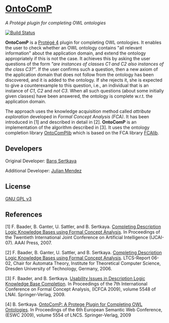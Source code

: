 # [OntoComP](http://julianmendez.github.io/ontocomp/)

*A Protégé plugin for completing OWL ontologies*

[![Build Status](https://travis-ci.org/julianmendez/ontocomp.png?branch=master)](https://travis-ci.org/julianmendez/ontocomp)


**OntoComP** is a [Protégé 4](http://protege.stanford.edu/) plugin for completing OWL ontologies. It enables the user to check whether an OWL ontology contains "all relevant information" about the application domain, and extend the ontology appropriately if this is not the case. It achieves this by asking the user questions of the form *"are instances of classes C1 and C2 also instances of the class C3?"*. If the user confirms such a question, then a new axiom of the application domain that does not follow from the ontology has been discovered, and it is added to the ontology. If she rejects it, she is expected to give a counterexample to this question, i.e., an individual that is an instance of *C1*, *C2* and *not C3*. When all such questions (about some initially given classes) have been answered, the ontology is complete w.r.t. the application domain.

The approach uses the knowledge acquisition method called *attribute exploration* developed in *Formal Concept Analysis (FCA)*. It has been introduced in [1] and described in detail in [2]. **OntoComP** is an implementation of the algorithm described in [3]. It uses the ontology completion library [OntoComPlib](http://github.com/julianmendez/ontocomplib/) which is based on the FCA library [FCAlib](http://github.com/julianmendez/fcalib/).


## Developers

Original Developer: [Barış Sertkaya](https://sites.google.com/site/sertkayabaris/)

Additional Developer: [Julian Mendez](http://lat.inf.tu-dresden.de/~mendez/)


## License

[GNU GPL v3](http://www.gnu.org/licenses/gpl-3.0.txt)


## References

[1] F. Baader, B. Ganter, U. Sattler, and B. Sertkaya. [Completing Description Logic Knowledge Bases using Formal Concept Analysis](http://lat.inf.tu-dresden.de/research/papers/2007/BGSS-IJCAI07.pdf). In Proceedings of the Twentieth International Joint Conference on Artificial Intelligence (IJCAI-07). AAAI Press, 2007.

[2] F. Baader, B. Ganter, U. Sattler, and B. Sertkaya. [Completing Description Logic Knowledge Bases using Formal Concept Analysis](http://lat.inf.tu-dresden.de/research/reports/2006/BGSS-LTCS-06-02.pdf). LTCS-Report 06-02, Chair for Automata Theory, Institute for Theoretical Computer Science, Dresden University of Technology, Germany, 2006.

[3] F. Baader, and B. Sertkaya. [Usability Issues in Description Logic Knowledge Base Completion](http://lat.inf.tu-dresden.de/research/papers/2009/BaSe09.pdf). In Proceedings of the 7th International Conference on Formal Concept Analysis, (ICFCA 2009), volume 5548 of LNAI. Springer-Verlag, 2009.

[4] B. Sertkaya. [OntoComP: A Protege Plugin for Completing OWL Ontologies](http://lat.inf.tu-dresden.de/research/papers/2009/Sert09b.pdf). In Proceedings of the 6th European Semantic Web Conference, (ESWC 2009), volume 5554 of LNCS. Springer-Verlag, 2009


